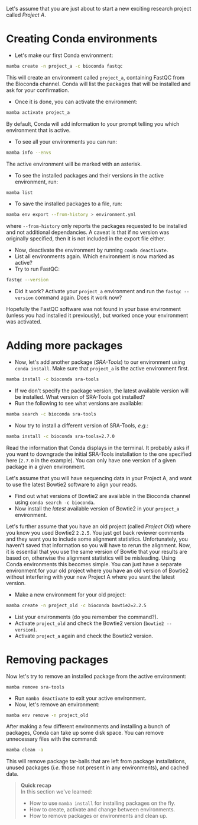 Let's assume that you are just about to start a new exciting research project
called *Project A*.

# Creating Conda environments

* Let's make our first Conda environment:

```bash
mamba create -n project_a -c bioconda fastqc
```

This will create an environment called `project_a`, containing FastQC from the
Bioconda channel. Conda will list the packages that will be installed and ask
for your confirmation.

* Once it is done, you can activate the environment:

```bash
mamba activate project_a
```

By default, Conda will add information to your prompt telling you which
environment that is active.

* To see all your environments you can run:

```bash
mamba info --envs
```

The active environment will be marked with an asterisk.

* To see the installed packages and their versions in the active environment,
  run:

```bash
mamba list
```

* To save the installed packages to a file, run:

```bash
mamba env export --from-history > environment.yml
```

where `--from-history` only reports the packages requested to be installed 
and not additional dependancies. A caveat is that if no version was 
originally specified, then it is not included in the export file either.

* Now, deactivate the environment by running `conda deactivate`.
* List all environments again. Which environment is now marked as active?
* Try to run FastQC:

```bash
fastqc --version
```

* Did it work? Activate your `project_a` environment and run the `fastqc
  --version` command again. Does it work now?

Hopefully the FastQC software was not found in your base environment (unless
you had installed it previously), but worked once your environment was
activated.

# Adding more packages

* Now, let's add another package (*SRA-Tools*) to our environment using `conda
  install`. Make sure that `project_a` is the active environment first.

```bash
mamba install -c bioconda sra-tools
```

* If we don't specify the package version, the latest available version will be
  installed. What version of SRA-Tools got installed?
* Run the following to see what versions are available:

```bash
mamba search -c bioconda sra-tools
```

* Now try to install a different version of SRA-Tools, *e.g.*:

```bash
mamba install -c bioconda sra-tools=2.7.0
```

Read the information that Conda displays in the terminal. It probably asks if
you want to downgrade the initial SRA-Tools installation to the one specified
here (`2.7.0` in the example). You can only have one version of a given package
in a given environment.

Let's assume that you will have sequencing data in your Project A, and want to
use the latest Bowtie2 software to align your reads.

* Find out what versions of Bowtie2 are available in the Bioconda channel using
  `conda search -c bioconda`.
* Now install the *latest* available version of Bowtie2 in your `project_a`
  environment.

Let's further assume that you have an old project (called *Project Old*) where
you know you used Bowtie2 `2.2.5`. You just got back reviewer comments and they
want you to include some alignment statistics. Unfortunately, you haven't saved
that information so you will have to rerun the alignment. Now, it is essential
that you use the same version of Bowtie that your results are based on,
otherwise the alignment statistics will be misleading. Using Conda environments
this becomes simple. You can just have a separate environment for your old
project where you have an old version of Bowtie2 without interfering with your
new Project A where you want the latest version.

* Make a new environment for your old project:

```bash
mamba create -n project_old -c bioconda bowtie2=2.2.5
```

* List your environments (do you remember the command?).
* Activate `project_old` and check the Bowtie2 version (`bowtie2 --version`).
* Activate `project_a` again and check the Bowtie2 version.

# Removing packages

Now let's try to remove an installed package from the active environment:

```
mamba remove sra-tools
```

* Run `mamba deactivate` to exit your active environment.
* Now, let's remove an environment:

```bash
mamba env remove -n project_old
```

After making a few different environments and installing a bunch of packages,
Conda can take up some disk space. You can remove unnecessary files with the
command:

```bash
mamba clean -a
```

This will remove package tar-balls that are left from package installations,
unused packages (*i.e.* those not present in any environments), and cached
data.

> **Quick recap** <br>
> In this section we've learned:
>
> - How to use `mamba install` for installing packages on the fly.
> - How to create, activate and change between environments.
> - How to remove packages or environments and clean up.
